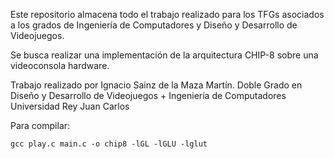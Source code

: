 Este repositorio almacena todo el trabajo realizado para los TFGs asociados a los grados de Ingeniería de Computadores y Diseño y Desarrollo de Videojuegos.

Se busca realizar una implementación de la arquitectura CHIP-8 sobre una videoconsola hardware.


Trabajo realizado por Ignacio Sainz de la Maza Martín.
Doble Grado en Diseño y Desarrollo de Videojuegos + Ingeniería de Computadores
Universidad Rey Juan Carlos


Para compilar:
```
gcc play.c main.c -o chip8 -lGL -lGLU -lglut

```

